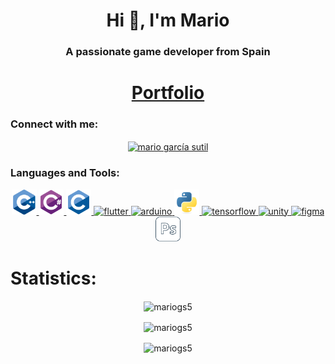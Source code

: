 <h1 align="center">Hi 👋, I'm Mario</h1>
<h3 align="center">A passionate game developer from Spain</h3>

<h1 align="center"><a href="https://mariogs5.github.io/Portfolio/" target="_blank" rel="noreferrer">Portfolio</a></h3>

<h3 align="left">Connect with me:</h3>
<p align="center">
  <a href="https://www.linkedin.com/in/mario-garcía-sutil-7086072b2/" target="blank">
    <img align="center" src="https://raw.githubusercontent.com/rahuldkjain/github-profile-readme-generator/master/src/images/icons/Social/linked-in-alt.svg" alt="mario garcía sutil" height="30" width="40" />
  </a>
</p>

<h3 align="left">Languages and Tools:</h3>
<p align="center">   
  <a href="https://www.w3schools.com/cpp/" target="_blank" rel="noreferrer"> 
    <img src="https://raw.githubusercontent.com/devicons/devicon/master/icons/cplusplus/cplusplus-original.svg" alt="cplusplus" width="40" height="40"/>
  </a>
  <a href="https://www.w3schools.com/cs/" target="_blank" rel="noreferrer"> 
    <img src="https://raw.githubusercontent.com/devicons/devicon/master/icons/csharp/csharp-original.svg" alt="csharp" width="40" height="40"/>
  </a>
  <a href="https://www.cprogramming.com/" target="_blank" rel="noreferrer"> 
    <img src="https://raw.githubusercontent.com/devicons/devicon/master/icons/c/c-original.svg" alt="c" width="40" height="40"/> 
  </a>
  <a href="https://flutter.dev" target="_blank" rel="noreferrer"> 
    <img src="https://www.vectorlogo.zone/logos/flutterio/flutterio-icon.svg" alt="flutter" width="40" height="40"/>
  </a>
  <a href="https://www.arduino.cc/" target="_blank" rel="noreferrer"> 
    <img src="https://cdn.worldvectorlogo.com/logos/arduino-1.svg" alt="arduino" width="40" height="40"/>
  </a>
  <a href="https://www.python.org" target="_blank" rel="noreferrer"> 
    <img src="https://raw.githubusercontent.com/devicons/devicon/master/icons/python/python-original.svg" alt="python" width="40" height="40"/>
  </a>
  <a href="https://www.tensorflow.org" target="_blank" rel="noreferrer"> 
    <img src="https://www.vectorlogo.zone/logos/tensorflow/tensorflow-icon.svg" alt="tensorflow" width="40" height="40"/>
  </a>
  <a href="https://unity.com/" target="_blank" rel="noreferrer"> 
    <img src="https://www.vectorlogo.zone/logos/unity3d/unity3d-icon.svg" alt="unity" width="40" height="40"/>
  </a>
  <a href="https://www.figma.com/" target="_blank" rel="noreferrer"> 
    <img src="https://www.vectorlogo.zone/logos/figma/figma-icon.svg" alt="figma" width="40" height="40"/>
  </a>
  <a href="https://www.photoshop.com/en" target="_blank" rel="noreferrer"> 
    <img src="https://raw.githubusercontent.com/devicons/devicon/master/icons/photoshop/photoshop-line.svg" alt="photoshop" width="40" height="40"/>
  </a>
</p>

<h1 align="left">Statistics:</h1>
<p align="center">
  <img align="center" src="https://github-readme-stats.vercel.app/api/top-langs?username=mariogs5&show_icons=true&locale=en&layout=compact" alt="mariogs5" />
</p>

<p align="center">
  <img align="center" src="https://github-readme-stats.vercel.app/api?username=mariogs5&show_icons=true&locale=en" alt="mariogs5" />
</p>

<p align="center">
  <img align="center" src="https://github-readme-streak-stats.herokuapp.com/?user=mariogs5&" alt="mariogs5" />
</p>
